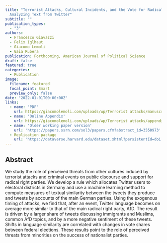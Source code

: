 ```yaml
---
title: "Terrorist Attacks, Cultural Incidents, and the Vote for Radical Parties:
  Analyzing Text from Twitter"
subtitle: ""
publication_types:
  - "3"
authors:
  - Francesco Giavazzi
  - Felix Iglhaut
  - Giacomo Lemoli
  - Gaia Rubera
publication: Forthcoming, American Journal of Political Science
draft: false
featured: true
categories:
  - Publication
image:
  filename: featured
  focal_point: Smart
  preview_only: false
date: "2022-01-01T00:00:00Z"
links:
  - name: 'PDF'
    url: https://giacomolemoli.com/uploads/wp/Terrorist attacks/manuscript.pdf
  - name: 'Online Appendix'
    url: https://giacomolemoli.com/uploads/wp/Terrorist attacks/appendix.pdf
  - name: 'Older working paper version'
    url: 'https://papers.ssrn.com/sol3/papers.cfm?abstract_id=3550973'
  - Replication package
    url: 'https://dataverse.harvard.edu/dataset.xhtml?persistentId=doi:10.7910/DVN/VA00ZI'
---
```


## Abstract

We study the role of perceived threats from other cultures induced by terrorist attacks and criminal events on public discourse and support for radical right parties. We develop a rule which allocates Twitter users to electoral districts in Germany and use a machine learning method to compute measures of textual similarity between the tweets they produce and tweets by accounts of the main German parties. Using the exogenous timing of attacks, we find that, after an event, Twitter language becomes on average more similar to that of the main radical right party, AfD.
The result is driven by a larger share of tweets discussing immigrants and Muslims, common AfD topics, and by a more negative sentiment of these tweets. Shifts in language similarity are correlated with changes in vote shares between federal elections. These results point to the role of perceived threats from minorities on the success of nationalist parties.
